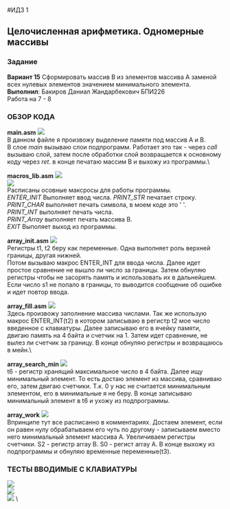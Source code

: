 #ИДЗ 1
## Целочисленная арифметика. Одномерные массивы
### Задание
**Вариант 15**
Сформировать массив B из элементов массива A заменой всех нулевых элементов значением минимального элемента.\
**Выполнил**: Бакиров Даниал Жандарбекович БПИ226\
Работа на 7 - 8 

### ОБЗОР КОДА
**main.asm**
<image src="/ИДЗ_1/images/main.png">\
В данном файле я произвожу выделение памяти под массив А и В.\
В слое _main_ вызываю слои подпрограмм. Работает это так - через _call_ вызываю слой, затем после обработки слой возвращается к основному коду через _ret_. в конце печатаю массим В и выхожу из программы.\



**macros_lib.asm**
<image src="/ИДЗ_1/images/macroslib2.png"> \
<image src="/ИДЗ_1/images/macroslib.png"> \
Расписаны осовные максросы для работы программы.\
_ENTER_INIT_ Выполняет ввод числа.
_PRINT_STR_ печатает строку.
_PRINT_CHAR_ выполняет печать символа, в моем коде это ' '.\
_PRINT_INT_ выполняет печать числа.\
_PRINT_Array_ выполняет печать массива B.\
_EXIT_ Выполяет выход из программы.



**array_init.asm**
<image src="/ИДЗ_1/images/arrayinit.png"> \
Регистры t1, t2 беру как переменные. Одна выполняет роль верхней границы, другая нижней.\
Потом вызываю макрос ENTER_INT для ввода числа. Далее идет простое сравнение не вышло ли число за границы. Затем обнуляю регистры чтобы не засорять память и использовать их в дальнейшем.\
Если число s1 не попало в границы, то выводится сообщение об ошибке и идет повтор ввода. 



**array_fill.asm**
<image src="/ИДЗ_1/images/arrayfill.png"> \
Здесь произвожу заполнение массива числами. Так же использую макрос ENTER_INT(t2) в котором записываю в регистр t2 мое число введенное с клавиатуры. Далее записываю его в ячейку памяти, двигаю память на 4 байта и счетчик на 1. Затем идет сравнение, не вылез ли счетчик за границу. В конце обнуляю регистры и возвращаюсь в мейн.\



**array_search_min**
<image src="/ИДЗ_1/images/arraysearchmin.png"> \
t6 - регистр хранящий максимальное число в 4 байта. Далее ищу минимальный элемент. То есть достаю элемент из массива, сравниваю его, затем двигаю счетчики. Т.к. 0 у нас не считается минимальным элементом, его в минимальные я не беру. В конце записываю минимальный элемент в t6 и ухожу из подпрограммы.



**array_work**
<image src="/ИДЗ_1/images/arraywork.png"> \
Впринципе тут все расписанно в комментариях. Достаем элемент, если он равен нулу обрабатываем его чуть по другому - записываем вместо него минимальный элемент массива А. Увеличиваем регистры счетчики. S2 - регистр array B. S0 - регист array A. В конце выхожу из подпрограммы и обнуляю временные переменные(t3).


### ТЕСТЫ ВВОДИМЫЕ С КЛАВИАТУРЫ
<image src="/ИДЗ_1/images/testh1.png"> \
<image src="/ИДЗ_1/images/testh2.png"> \
<image src="/ИДЗ_1/images/testh3.png"> \
